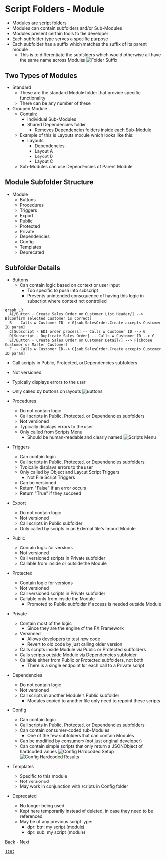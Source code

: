 # Script Folders - Module
- Modules are script folders
- Modules can contain subfolders and/or Sub-Modules
- Modules present certain tools to the developer
- Each subfolder type serves a specific purpose
- Each subfolder has a suffix which matches the suffix of its parent module
  - This is to differentiate the subfolders which would otherwise all have the same name across Modules
![Folder Suffix](Screenshots/Screenshot_FolderSuffix.png)

## Two Types of Modules
- Standard
  - These are the standard Module folder that provide specific functionality
  - There can be any number of these
- Grouped Module
  - Contain:
    - Individual Sub-Modules
    - Shared Dependencies folder
      - Removes Dependencies folders inside each Sub-Module
  - Example of this is Layouts module which looks like this:
    - Layouts
      - Dependencies
      - Layout A
      - Layout B
      - Layout C
  - Sub-Modules can use Dependencies of Parent Module

## Module Subfolder Structure

- Module
  - Buttons
  - Procedures
  - Triggers
  - Export
  - Public
  - Protected
  - Private
  - Dependencies
  - Config
  - Templates
  - Deprecated 

## Subfolder Details

- Buttons
  - Can contain logic based on context or user input
    - Too specific to push into subscript
    - Prevents unintended consequence of having this logic in subscript where context not controlled

```mermaid
graph LR
  A[/Button - Create Sales Order on Customer List Header/] --> B[Confirm selected Customer is correct] 
  B -- Calls w Customer ID--> G[sub.SalesOrder.Create accepts Customer ID param] 
  C[Subscript - EDI order process] -- Calls w Customer ID --> G
  D[Subscript - Duplicate Sales Order] -- Calls w Customer ID --> G
  E[/Button - Create Sales Order on Customer Detail/] --> F[Choose Customer or Master Customer] 
  F -- Calls w Customer ID--> G[sub.SalesOrder.Create accepts Customer ID param] 
```

  - Call scripts in Public, Protected, or Dependencies subfolders
  - Not versioned
  - Typically displays errors to the user
  - Only called by buttons on layouts
    ![Buttons](Screenshots/Screenshot_Buttons.png)

- Procedures
  - Do not contain logic
  - Call scripts in Public, Protected, or Dependencies subfolders
  - Not versioned
  - Typically displays errors to the user
  - Only called from Scripts Menu
    - Should be human-readable and clearly named 
    ![Scripts Menu](Screenshots/Screenshot_Procedures.png)

- Triggers
  - Can contain logic
  - Call scripts in Public, Protected, or Dependencies subfolders
  - Typically displays errors to the user
  - Only called by Object and Layout Script Triggers
    - Not File Script Triggers 
  - Can be versioned
  - Return "False" if an error occurs
  - Return "True" if they succeed

- Export
  - Do not contain logic
  - Not versioned
  - Call scripts in Public subfolder
  - Only called by scripts in an External file's Import Module

- Public
  - Contain logic for versions
  - Not versioned
  - Call versioned scripts in Private subfolder
  - Callable from inside or outside the Module

- Protected
  - Contain logic for versions
  - Not versioned
  - Call versioned scripts in Private subfolder
  - Callable only from inside the Module
    - Promoted to Public subfolder if access is needed outside Module

- Private
  - Contain most of the logic
    - Since they are the engine of the FX Framework 
  - Versioned
    - Allows developers to test new code
    - Revert to old code by just calling older version
  - Calls scripts inside Module via Public or Protected subfolders
  - Calls scripts outside Module via Dependencies subfolder 
  - Callable either from Public or Protected subfolders, not both
    - There is a single endpoint for each call to a Private script

- Dependencies
  - Do not contain logic
  - Not versioned
  - Call scripts in another Module's Public subfolder
    - Modules copied to another file only need to repoint these scripts

- Config
  - Can contain logic
  - Call scripts in Public, Protected, or Dependencies subfolders
  - Can contain consumer-coded sub-Modules
    - One of the few subfolders that can contain Modules
  - Can be modified by consumers (not just original developer)
  - Can contain simple scripts that only return a JSONObject of hardcoded values
  ![Config Hardcoded Setup](Screenshots/Screenshot_Config1.png)
  ![Config Hardcoded Results](Screenshots/Screenshot_Config2.png)


- Templates
  - Specific to this module
  - Not versioned
  - May work in conjunction with scripts in Config folder

- Deprecated
  - No longer being used 
  - Kept here temporarily instead of deleted, in case they need to be referenced
  - May be of any previous script type:
    - dpr: btn: my script (module)
    - dpr: sub: my script (module) 

[Back](Script_Folders_Non_Module.md) - [Next](Script_Naming.md)

[TOC](TOC.md)
